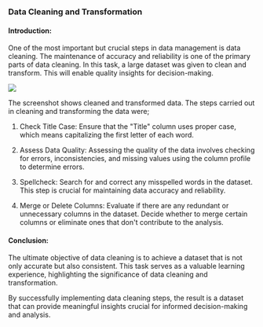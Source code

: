 ### Data Cleaning and Transformation

#### Introduction: 

One of the most important but crucial steps in data management is data cleaning. The maintenance of accuracy and reliability is one of the primary parts of data cleaning.
In this task, a large dataset was given to clean and transform. This will enable quality insights for decision-making.

![](PowerBI_Task2)

The screenshot shows cleaned and transformed data. The steps carried out in cleaning and transforming the data were;

1. Check Title Case: Ensure that the "Title" column uses proper case, which means capitalizing the first letter of each word.

2. Assess Data Quality: Assessing the quality of the data involves checking for errors, inconsistencies, and missing values using the column profile to determine errors. 

3. Spellcheck: Search for and correct any misspelled words in the dataset. This step is crucial for maintaining data accuracy and reliability.

4. Merge or Delete Columns: Evaluate if there are any redundant or unnecessary columns in the dataset. Decide whether to merge certain columns or eliminate ones that don't contribute to the analysis.

#### Conclusion:
The ultimate objective of data cleaning is to achieve a dataset that is not only accurate but also consistent. This task serves as a valuable learning experience, highlighting the significance of data cleaning and transformation.

By successfully implementing data cleaning steps, the result is a dataset that can provide meaningful insights crucial for informed decision-making and analysis.
